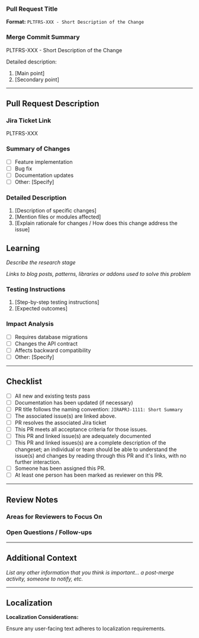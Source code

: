 ### Pull Request Title
**Format:** `PLTFRS-XXX - Short Description of the Change`

### Merge Commit Summary
<!-- Only this section will be used as the commit message -->
PLTFRS-XXX - Short Description of the Change

Detailed description:
1. [Main point]
2. [Secondary point]

<!-- Cut here on commit message edition -->

---

## Pull Request Description

### Jira Ticket Link

<!-- Include a link to the relevant Jira ticket -->
PLTFRS-XXX

### Summary of Changes

<!-- Provide a concise summary of what this PR changes -->

- [ ] Feature implementation
- [ ] Bug fix
- [ ] Documentation updates
- [ ] Other: [Specify]

### Detailed Description

<!-- Include a detailed explanation of the changes made, highlighting any important aspects -->

1. [Description of specific changes]
2. [Mention files or modules affected]
3. [Explain rationale for changes / How does this change address the issue]

## Learning

_Describe the research stage_

_Links to blog posts, patterns, libraries or addons used to solve this problem_

### Testing Instructions

<!-- Describe the tests performed and provide steps to replicate -->

1. [Step-by-step testing instructions]
2. [Expected outcomes]

### Impact Analysis

<!-- Mention potential impacts or dependencies -->

- [ ] Requires database migrations
- [ ] Changes the API contract
- [ ] Affects backward compatibility
- [ ] Other: [Specify]

---

## Checklist

<!-- - [ ] Code is self-documenting and follows the [coding standards](....) -->
- [ ] All new and existing tests pass
- [ ] Documentation has been updated (if necessary)
- [ ] PR title follows the naming convention: `JIRAPRJ-1111: Short Summary`
- [ ] The associated issue(s) are linked above.
- [ ] PR resolves the associated Jira ticket
- [ ] This PR meets all acceptance criteria for those issues.
- [ ] This PR and linked issue(s) are adequately documented
- [ ] This PR and linked issues(s) are a complete description of the changeset; an individual or team should be able to understand the issue(s) and changes by reading through this PR and it's links, with no further interaction.
- [ ] Someone has been assigned this PR.
- [ ] At least one person has been marked as reviewer on this PR.

---

## Review Notes

### Areas for Reviewers to Focus On

<!-- Provide guidance on which parts of the PR require specific attention -->

### Open Questions / Follow-ups
<!-- Any unresolved concerns or questions -->

---

## Additional Context
<!-- Add any additional context or screenshots as necessary -->

_List any other information that you think is important... a post-merge activity, someone to notify, etc._


---

## Localization

**Localization Considerations:**

Ensure any user-facing text adheres to localization requirements.
